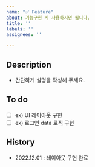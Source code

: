 ```yaml
---
name: "✅ Feature"
about: 기능구현 시 사용하시면 됩니다.
title: ''
labels: ''
assignees: ''

---
```


## Description
- 간단하게 설명을 작성해 주세요.

## To do
- [ ] ex) UI 레이아웃 구현
- [ ] ex) 로그인 data 로직 구현

## History
- 2022.12.01 : 레이아웃 구현 완료
